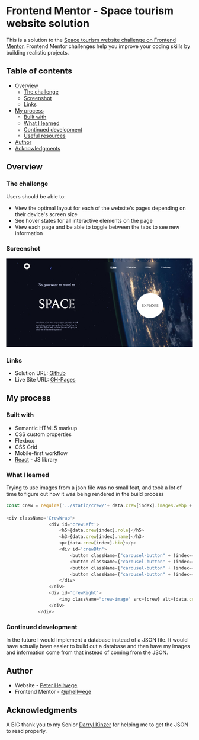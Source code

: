# Frontend Mentor - Space tourism website solution

This is a solution to the [Space tourism website challenge on Frontend Mentor](https://www.frontendmentor.io/challenges/space-tourism-multipage-website-gRWj1URZ3). Frontend Mentor challenges help you improve your coding skills by building realistic projects. 

## Table of contents

- [Overview](#overview)
  - [The challenge](#the-challenge)
  - [Screenshot](#screenshot)
  - [Links](#links)
- [My process](#my-process)
  - [Built with](#built-with)
  - [What I learned](#what-i-learned)
  - [Continued development](#continued-development)
  - [Useful resources](#useful-resources)
- [Author](#author)
- [Acknowledgments](#acknowledgments)


## Overview

### The challenge

Users should be able to:

- View the optimal layout for each of the website's pages depending on their device's screen size
- See hover states for all interactive elements on the page
- View each page and be able to toggle between the tabs to see new information

### Screenshot

![](./src/static/Capture.PNG)


### Links

- Solution URL: [Github](https://github.com/phellwege/SpaceTourism)
- Live Site URL: [GH-Pages](https://phellwege.github.io/SpaceTourism/)

## My process

### Built with

- Semantic HTML5 markup
- CSS custom properties
- Flexbox
- CSS Grid
- Mobile-first workflow
- [React](https://reactjs.org/) - JS library


### What I learned

Trying to use images from a json file was no small feat, and took a lot of time to figure out how it was being rendered in the build process

```js
const crew = require('../static/crew/'+ data.crew[index].images.webp + '.webp');

<div className='CrewWrap'>
                <div id='crewLeft'>
                    <h5>{data.crew[index].role}</h5>
                    <h3>{data.crew[index].name}</h3>
                    <p>{data.crew[index].bio}</p>
                    <div id='crewBtn'>
                        <button className={"carousel-button" + (index===0?" active-button":"")} onClick={() => {setIndex(0)}}></button>
                        <button className={"carousel-button" + (index===1?" active-button":"")} onClick={() => {setIndex(1)}}></button>
                        <button className={"carousel-button" + (index===2?" active-button":"")} onClick={() => {setIndex(2)}}></button>
                        <button className={"carousel-button" + (index===3?" active-button":"")} onClick={() => {setIndex(3)}}></button>
                    </div>
                </div>
                <div id='crewRight'>
                    <img className="crew-image" src={crew} alt={data.crew[index].name} />
                </div>
            </div>
```


### Continued development

In the future I would implement a database instead of a JSON file. It would have actually been easier to build out a database and then have my images and information come from that instead of coming from the JSON.


## Author

- Website - [Peter Hellwege](https://peters-portfolio.net)
- Frontend Mentor - [@phellwege](https://www.frontendmentor.io/profile/phellwege)


## Acknowledgments

A BIG thank you to my Senior [Darryl Kinzer](https://github.com/DarrylKilzer) for helping me to get the JSON to read properly.
